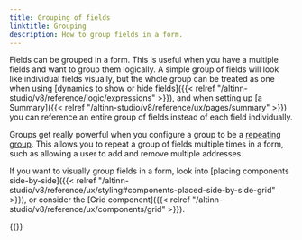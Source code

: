 ```yaml
---
title: Grouping of fields
linktitle: Grouping
description: How to group fields in a form.
---
```


Fields can be grouped in a form. This is useful when you have a multiple fields and want to group them logically.
A simple group of fields will look like individual fields visually, but the whole group can be treated as one when
using [dynamics to show or hide fields]({{< relref "/altinn-studio/v8/reference/logic/expressions" >}}), and when setting
up [a Summary]({{< relref "/altinn-studio/v8/reference/ux/pages/summary" >}}) you can reference an entire group of fields instead of each field individually. 

Groups get really powerful when you configure a group to be a [repeating group](repeating). This allows you to
repeat a group of fields multiple times in a form, such as allowing a user to add and remove multiple addresses.

If you want to visually group fields in a form, look into
[placing components side-by-side]({{< relref "/altinn-studio/v8/reference/ux/styling#components-placed-side-by-side-grid" >}}), or consider
the [Grid component]({{< relref "/altinn-studio/v8/reference/ux/components/grid" >}}).

{{<children />}}
